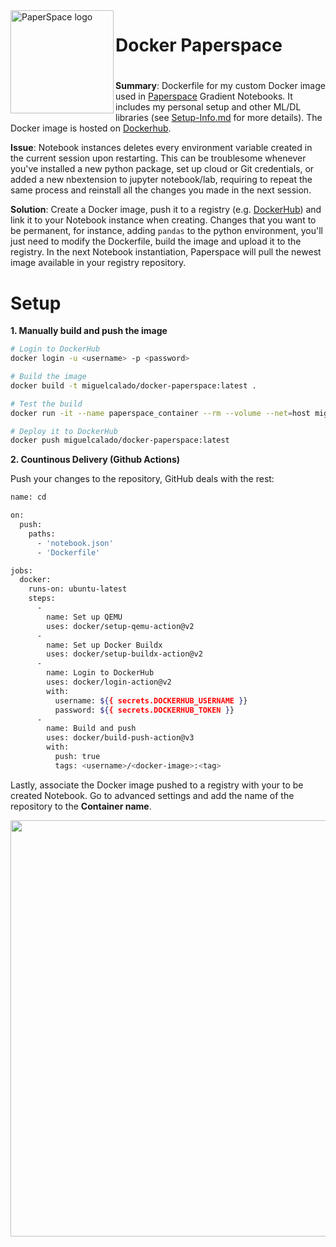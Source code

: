 <img align="left" width="165" height="165" src="https://i.imgur.com/SWwQJRe.png" title="PaperSpace logo">

#
# Docker Paperspace
#
#


**Summary**: Dockerfile for my custom Docker image used in [Paperspace](http://paperspace.com/) Gradient Notebooks.
It includes my personal setup and other ML/DL libraries (see [Setup-Info.md](Setup-Info.md) for more details).
The Docker image is hosted on [Dockerhub](https://hub.docker.com/repository/docker/miguelcalado/docker-paperspace).

**Issue**: Notebook instances deletes every environment variable created in the current session upon restarting. This can be troublesome whenever you've installed a new python package, set up cloud or Git credentials, or added a new nbextension to jupyter notebook/lab, requiring to repeat the same process and reinstall all the changes you made in the next session.

**Solution**: Create a Docker image, push it to a registry (e.g. [DockerHub](hub.docker.com)) and link it to your Notebook instance when creating. Changes that you want to be permanent, for instance, adding ```pandas``` to the python environment, you'll just need to modify the Dockerfile, build the image and upload it to the registry. In the next Notebook instantiation, Paperspace will pull the newest image available in your registry repository.

# Setup

**1. Manually build and push the image**

```bash
# Login to DockerHub
docker login -u <username> -p <password>

# Build the image
docker build -t miguelcalado/docker-paperspace:latest .

# Test the build
docker run -it --name paperspace_container --rm --volume --net=host miguelcalado/docker-paperspace:latest bash

# Deploy it to DockerHub
docker push miguelcalado/docker-paperspace:latest
```

**2. Countinous Delivery (Github Actions)**

Push your changes to the repository, GitHub deals with the rest:

```bash
name: cd

on:
  push:
    paths:
      - 'notebook.json'
      - 'Dockerfile'

jobs:
  docker:
    runs-on: ubuntu-latest
    steps:
      -
        name: Set up QEMU
        uses: docker/setup-qemu-action@v2
      -
        name: Set up Docker Buildx
        uses: docker/setup-buildx-action@v2
      -
        name: Login to DockerHub
        uses: docker/login-action@v2
        with:
          username: ${{ secrets.DOCKERHUB_USERNAME }}
          password: ${{ secrets.DOCKERHUB_TOKEN }}
      -
        name: Build and push
        uses: docker/build-push-action@v3
        with:
          push: true
          tags: <username>/<docker-image>:<tag>
```

Lastly, associate the Docker image pushed to a registry with your to be created Notebook. Go to advanced settings and add the name of the repository to the **Container name**.

<p align="center">
  <img width="666" src="https://i.imgur.com/scY3R7H.png">
</p>